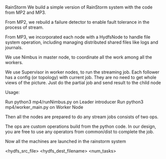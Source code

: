 RainStorm
We build a simple version of RainStorm system with the code from MP2 and MP3. 

From MP2, we rebuild a failure detector to enable fault tolerance in the process of stream. 

From MP3, we incorporated each node with a HydfsNode to handle file system operation, including managing distributed shared files like logs and journals.

We use Nimbus in master node, to coordinate all the work among all the workers. 

We use Supervisor in worker nodes, to run the streaming job. Each follower has a config (or topology) with current job. They are no need to get whole views of the picture. Just do the partial job and send result to the child node

Usage:

Run python3 mp4/runNimbus.py on Leader introducer
Run python3 mp4/worker_main.py on Worker Node

Then all the nodes are prepared to do any stream jobs consists of two ops.

The ops are custom operations build from the python code. In our design, you are free to use any operators from common/dist to complete the job.


Now all the machines are launched in the rainstorm system

<op1 _exe> <op2 _exe> <hydfs_src_file> <hydfs_dest_filename> <num_tasks>